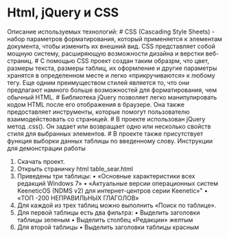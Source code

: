 # Html, jQuery и CSS
Описание используемых технологий:
	# CSS (Cascading Style Sheets) - набор параметров форматирования, который применяется к элементам документа, чтобы изменить их внешний вид. CSS представляет собой мощную систему, расширяющую возможности дизайна и верстки веб-страниц.
	# С помощью CSS проект создан таким образрм, что цвет, размеры текста, размеры таблиц, их оформление  и другие параметры хранятся в определенном месте и легко «прикручиваются» к любому тегу. Еще одним преимуществом стилей является то, что они предлагают намного больше возможностей для форматирования, чем обычный HTML.
	# Библиотека jQuery позволяет легко манипулировать кодом HTML после его отображения в браузере. Она также предоставляет инструменты, которые помогут пользователю взаимодействовать со страницей.
	# В проекте использован jQuery метод .css(). Он задает или возвращает одно или несколько свойств стиля для выбранных элементов.
	# В проекте также присутствует функция выборки данных таблицы по введенному слову.
Инструкции для демонстрации работы
1)	Скачать проект.
2)	Открыть страничку html table_sear.html
3)	Приведены три таблицы:
•	«Основные характеристики всех редакций Windows 7»
•	«Актуальные версии операционных систем KeeneticOS (NDMS v2) для интернет-центров серии Keenetic»"
•	«ТОП -200 НЕПРАВИЛЬНЫХ ГЛАГОЛОВ»
4)	Для каждой из трех таблиц можно выполнить «Поиск по таблице».
5)	Для первой таблицы есть два фильтра: 
•	Выделить заголовки таблицы зеленым
•	Выделить столбец «Редакции» желтым
6)	Для второй таблицы
•	Выделить заголовки таблицы красным

